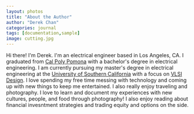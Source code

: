 ```yaml
---
layout: photos
title: "About the Author"
author: "Derek Chan"
categories: journal
tags: [documentation,sample]
image: cutting.jpg
---
```


Hi there! I'm Derek. I'm an electrical engineer based in Los Angeles, CA. I graduated from [Cal Poly Pomona](https://www.cpp.edu/) with a bachelor's degree in electrical engineering. I am currently pursuing my master's degree in electrical engineering at the [University of Southern California](https://www.usc.edu/) with a focus on [VLSI Design](https://en.wikipedia.org/wiki/Very_Large_Scale_Integration). I love spending my free time messing with technology and coming up with new things to keep me entertained. I also really enjoy traveling and photography. I love to learn and document my experiences with new cultures, people, and food through photography! I also enjoy reading about financial invesntment strategies and trading equity and options on the side.

